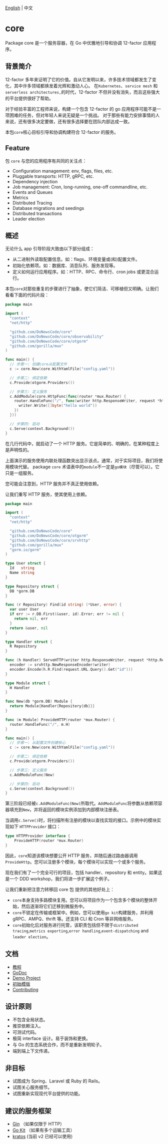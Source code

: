 [English](./README.md) | 中文
# core

Package core 是一个服务容器，在 Go 中优雅地引导和协调 12-factor 应用程序。

## 背景简介

12-factor 多年来证明了它的价值。自从它发明以来，许多技术领域都发生了变化，其中许多领域都焕发着光辉和激动人心。
在`Kubernetes`、`service mesh` 和` serverless architectures,`的时代，12-factor 不但并没有消失，而且这些强大的平台提供很好了帮助。

对于经验丰富的工程师来说，构建一个包含 12-factor 的 go 应用程序可能不是一项困难的任务，但对年轻人来说无疑是一个挑战。
对于那些有能力安排事情的人来说，还有很多决定要做，还有很多选择要在团队内部达成一致。

本包`core`核心目标引导和协调构建符合 12-factor 的服务。

## Feature

包 `core` 与您的应用程序有共同的关注点：

- Configuration management: env, flags, files, etc.
- Pluggable transports: HTTP, gRPC, etc.
- Dependency injection
- Job management: Cron, long-running, one-off commandline, etc.
- Events and Queues
- Metrics
- Distributed Tracing
- Database migrations and seedings
- Distributed transactions
- Leader election

## 概述

无论什么 app 引导阶段大致由以下部分组成：

- 从二进制外读取配置信息。如：flags、环境变量或(和)配置文件。
- 初始化依赖项。如：数据库、消息队列、服务发现等。
- 定义如何运行应用程序。如：HTTP、RPC、命令行、cron jobs 或更混合运行。

本包`core`对那些重复的步骤进行了抽象，使它们简洁、可移植但又明确。让我们看看下面的代码片段：

```go
package main

import (
  "context"
  "net/http"

  "github.com/DoNewsCode/core"
  "github.com/DoNewsCode/core/observability"
  "github.com/DoNewsCode/core/otgorm"
  "github.com/gorilla/mux"
)

func main() {
  // 步骤一: 创建core从配置文件
  c := core.New(core.WithYamlFile("config.yaml"))

  // 步骤二: 绑定依赖
  c.Provide(otgorm.Providers())

  // 步骤三: 定义服务
  c.AddModule(core.HttpFunc(func(router *mux.Router) {
    router.HandleFunc("/", func(writer http.ResponseWriter, request *http.Request) {
      writer.Write([]byte("hello world"))
    })
  }))

  // 步骤四: 启动
  c.Serve(context.Background())
}
```

在几行代码中，就启动了一个 HTTP 服务。它是简单的、明确的，在某种程度上是声明性的。

上面演示的服务使用内联处理函数突出显示该点。通常，对于实际项目，我们将使用模块代替。
package `core` 术语表中的`module`不一定是`go模块`（尽管可以）。它只是一组服务。

您可能会注意到，HTTP 服务并不真正使用依赖。

让我们重写 HTTP 服务，使其使用上依赖。

```go
package main

import (
  "context"
  "net/http"

  "github.com/DoNewsCode/core"
  "github.com/DoNewsCode/core/otgorm"
  "github.com/DoNewsCode/core/srvhttp"
  "github.com/gorilla/mux"
  "gorm.io/gorm"
)

type User struct {
  Id   string
  Name string
}

type Repository struct {
  DB *gorm.DB
}

func (r Repository) Find(id string) (*User, error) {
  var user User
  if err := r.DB.First(&user, id).Error; err != nil {
    return nil, err
  }
  return &user, nil
}

type Handler struct {
  R Repository
}

func (h Handler) ServeHTTP(writer http.ResponseWriter, request *http.Request) {
  encoder := srvhttp.NewResponseEncoder(writer)
  encoder.Encode(h.R.Find(request.URL.Query().Get("id")))
}

type Module struct {
  H Handler
}

func New(db *gorm.DB) Module {
  return Module{Handler{Repository{db}}}
}

func (m Module) ProvideHTTP(router *mux.Router) {
  router.HandleFunc("/", m.H)
}

func main() {
  // 步骤一: 从配置文件创建核心
  c := core.New(core.WithYamlFile("config.yaml"))

  // 步骤二: 绑定依赖
  c.Provide(otgorm.Providers())

  // 步骤三: 定义服务
  c.AddModuleFunc(New)

  // 步骤四: 启动
  c.Serve(context.Background())
}
```

第三阶段已经被`c.AddModuleFunc(New)`所取代。`AddModuleFunc`将参数从依赖项容器填充到`New`，并将返回的模块实例添加到内部模块注册表。

当调用`c.Serve()`时，将扫描所有注册的模块以查找实现的接口。示例中的模块实现如下 `HTTPProvider` 接口：

```go
type HTTPProvider interface {
	ProvideHTTP(router *mux.Router)
}
```

因此，`core`知道该模块想要公开 HTTP 服务，并随后通过路由器调用 `ProvideHttp`。您可以注册多个模块，每个模块可以实现一个或多个服务。

现在我们有了一个完全可行的项目，包括 handler、repository 和 entity。如果这是一个 DDD workshop，我们将进一步扩展这个例子。

让我们重新把注意力转移回 core 包 提供的其他好处上：

- `core`本身支持多路模块复用。您可以将项目作为一个包含多个模块的整体开始，然后逐渐将它们迁移到微服务中。
- `core`不锁定在传输或框架中。例如，您可以使用`go kit`构建服务，并利用 gRPC、AMPQ、thrift 等。还支持 CLI 和 Cron 等非网络服务。
- `core`初始化后对服务进行托管，该职责包括但不限于`distributed tracing`,`metrics exporting`,`error handling`,`event-dispatching` and `leader election`。

## 文档

- [教程](https://github.com/DoNewsCode/core/blob/master/doc/tutorial_cn.md)
- [GoDoc](https://pkg.go.dev/github.com/DoNewsCode/core)
- [Demo Project](https://github.com/DoNewsCode/skeleton)
- [初始模版](https://github.com/DoNewsCode/core-starter)
- [Contributing](https://github.com/DoNewsCode/core/blob/master/doc/contributing.markdown)

## 设计原则

- 不包含全局状态。
- 推崇依赖注入。
- 可测试代码。
- 极简 interface 设计。易于装饰和更换。
- 与 Go 的生态系统合作，而不是重新发明轮子。
- 端到端上下文传递。

## 非目标

- 试图成为 Spring、Laravel 或 Ruby 的 Rails。
- 试图关心服务细节。
- 试图重新实现现代平台提供的功能。

## 建议的服务框架

- [Gin](https://github.com/DoNewsCode/core-gin) （如果仅限于 HTTP）
- [Go Kit](https://github.com/DoNewsCode/core-kit) （如果有多个运输工具）
- [kratos](https://github.com/go-kratos/kratos) (当前 v2 已经可以使用)
